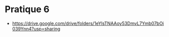# Pratique 6
- https://drive.google.com/drive/folders/1eYlsTNAAoy53DmvL7Ymb07bOi039Ynn4?usp=sharing 
